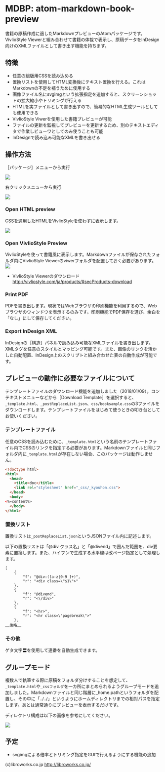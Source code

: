 # MDBP: atom-markdown-book-preview
書籍の原稿作成に適したMarkdownプレビューのAtomパッケージです。
VivlioStyle Viewerと組み合わせて書籍の体裁で表示し、原稿データをInDesign向けのXMLファイルとして書き出す機能を持ちます。

## 特徴
- 任意の組版用CSSを読み込める
- 置換リストを使用してHTML変換後にテキスト置換を行える。これはMarkdownの不足を補うために使用する
- 画像ファイル名にsvgimgという拡張指定を追加すると、スクリーンショットの拡大縮小やトリミングが行える
- HTMLを実ファイルとして書き出すので、簡易的なHTML生成ツールとしても使用できる
- VivlioStyle Viwerを使用した書籍プレビューが可能
- ファイルの更新を監視してプレビューを更新するため、別のテキストエディタで作業しビューワとしてのみ使うことも可能
- InDesignで読み込み可能なXMLを書き出せる


## 操作方法
［パッケージ］メニューから実行

![](docimg-1.png)

右クリックメニューから実行

![](docimg-2.png)

### Open HTML preview
CSSを適用したHTMLをVivlioStyleを使わずに表示します。

![](docimg-3.png)

### Open VivlioStyle Preview
VivlioStyleを使って書籍風に表示します。Markdownファイルが保存されたフォルダ内にVivlioStyle Viewerのviwerフォルダを配置しておく必要があります。
![](docimg-4.png)

- VivlioStyle Viewerのダウンロード
http://vivliostyle.com/ja/products/#secProducts-download

### Print PDF
PDFを書き出します。現状ではWebブラウザの印刷機能を利用するので、Webブラウザのウィンドウを表示するのみです。印刷機能でPDF保存を選び、余白を「なし」にして保存してください。

### Export InDesign XML
InDesignの［構造］パネルで読み込み可能なXMLファイルを書き出します。XMLタグを任意のスタイルとマッピング可能です。また、画像のリンクを活かした自動配置、InDesign上のスクリプトと組み合わせた表の自動作成が可能です。

## プレビューの動作に必要なファイルについて
テンプレートファイルのダウンロード機能を追加しました（2018/01/09）。コンテキストメニューなどから［Download Template］を選択すると、`_template.html`、`_postReplaceList.json`、`css/booksample.css`の3ファイルをダウンロードします。テンプレートファイルをはじめて使うときの叩き台としてお使いください。

### テンプレートファイル
任意のCSSを読み込むために、`_template.html`という名前のテンプレートファイル内でCSSのリンクを指定する必要があります。Markdownファイルと同じフォルダ内に`_template.html`が存在しない場合、このパッケージは動作しません。

```html
<!doctype html>
<html>
  <head>
    <title>doc</title>
    <link rel="stylesheet" href="_css/_kyouhon.css">
  </head>
  <body>
<%=content%>
  </body>
</html>
```


### 置換リスト
置換リストは`_postReplaceList.json`というJSONファイル内に記述します。

以下の置換リストは「@div クラス名」と「@divend」で囲んだ範囲を、div要素に置換します。また、ハイフンで生成する水平線は改ページ指定として処理します。
```
[
    {
        "f": "@div:([a-z|0-9 ]+)",
        "r": "<div class=\"$1\">"
    },
    {
        "f": "@divend",
        "r": "<\/div>"
    },
    {
        "f": "<hr>",
        "r": "<hr class=\"pagebreak\">"
    },
……後略……
```

### その他
ゲタ文字〓を使用して連番を自動生成できます。

## グループモード
複数人で執筆する際に原稿をフォルダ分けすることを想定して、`_template.html`や`_cssフォルダ`を一カ所にまとめられるようグループモードを追加しました。Markdownファイルと同じ階層に_home.pathというフォルダを配置し、その中に「../../」というようにホームディレクトリまでの相対パスを指定します。あとは通常通りにプレビューを表示するだけです。

ディレクトリ構成は以下の画像を参考にしてください。

![](docimg-5.png)

## 予定
- svgimgによる倍率とトリミング指定をGUIで行えるようにする機能の追加

(c)libroworks.co.jp
http://libroworks.co.jp/
